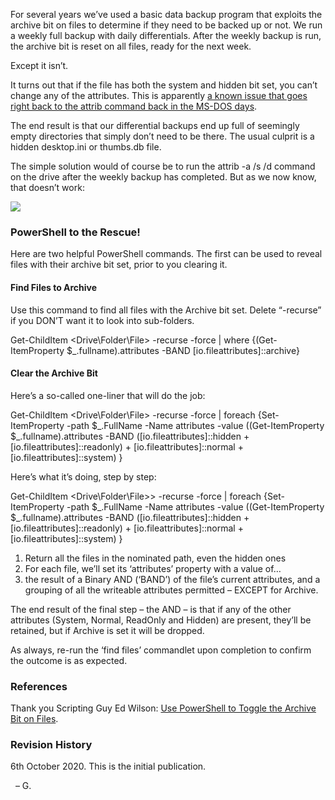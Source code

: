 For several years we’ve used a basic data backup program that exploits the archive bit on files to determine if they need to be backed up or not. We run a weekly full backup with daily differentials. After the weekly backup is run, the archive bit is reset on all files, ready for the next week.

Except it isn’t.

It turns out that if the file has both the system and hidden bit set, you can’t change any of the attributes. This is apparently [a known issue that goes right back to the attrib command back in the MS-DOS days](https://jeffpar.github.io/kbarchive/kb/081/Q81361/).

The end result is that our differential backups end up full of seemingly empty directories that simply don’t need to be there. The usual culprit is a hidden desktop.ini or thumbs.db file.

The simple solution would of course be to run the attrib -a /s /d command on the drive after the weekly backup has completed. But as we now know, that doesn’t work:

[![](https://greiginsydney.com/wp-content/uploads/2020/10/xNotResettingHiddenFile-300x141.png.pagespeed.ic.jc_rAKcBa5.webp)](https://greiginsydney.com/wp-content/uploads/2020/10/NotResettingHiddenFile.png)

### PowerShell to the Rescue!

  
Here are two helpful PowerShell commands. The first can be used to reveal files with their archive bit set, prior to you clearing it.

#### Find Files to Archive

Use this command to find all files with the Archive bit set. Delete “-recurse” if you DON’T want it to look into sub-folders.

Get-ChildItem <Drive\\Folder\\File> -recurse -force | where {(Get-ItemProperty $\_.fullname).attributes -BAND \[io.fileattributes\]::archive}

#### Clear the Archive Bit

Here’s a so-called one-liner that will do the job:

Get-ChildItem <Drive\\Folder\\File> -recurse -force | foreach {Set-ItemProperty -path $\_.FullName -Name attributes -value ((Get-ItemProperty $\_.fullname).attributes -BAND (\[io.fileattributes\]::hidden + \[io.fileattributes\]::readonly) + \[io.fileattributes\]::normal + \[io.fileattributes\]::system) }

Here’s what it’s doing, step by step:

Get-ChildItem <Drive\\Folder\\File>> -recurse -force |
foreach {Set-ItemProperty -path $\_.FullName -Name attributes -value 
((Get-ItemProperty $\_.fullname).attributes -BAND (\[io.fileattributes\]::hidden + \[io.fileattributes\]::readonly) + \[io.fileattributes\]::normal + \[io.fileattributes\]::system) }

1.  Return all the files in the nominated path, even the hidden ones
2.  For each file, we’ll set its ‘attributes’ property with a value of…
3.  the result of a Binary AND (‘BAND’) of the file’s current attributes, and a grouping of all the writeable attributes permitted – EXCEPT for Archive.

The end result of the final step – the AND – is that if any of the other attributes (System, Normal, ReadOnly and Hidden) are present, they’ll be retained, but if Archive is set it will be dropped.

As always, re-run the ‘find files’ commandlet upon completion to confirm the outcome is as expected.

### References

Thank you Scripting Guy Ed Wilson: [Use PowerShell to Toggle the Archive Bit on Files](https://devblogs.microsoft.com/scripting/use-powershell-to-toggle-the-archive-bit-on-files/).

### Revision History

6th October 2020. This is the initial publication.

  – G.